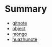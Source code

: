 # Summary

* [gitnote](README.md)
* [object](object.md)
* [mongo](mongo.md)
* [huazhunote](huazhunote.md)

